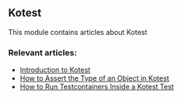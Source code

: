 ## Kotest

This module contains articles about Kotest

### Relevant articles:
- [Introduction to Kotest](https://www.baeldung.com/kotlin/kotest)
- [How to Assert the Type of an Object in Kotest](https://www.baeldung.com/kotlin/kotest-assert-object-type)
- [How to Run Testcontainers Inside a Kotest Test](https://www.baeldung.com/kotlin/kotest-testcontainers)
